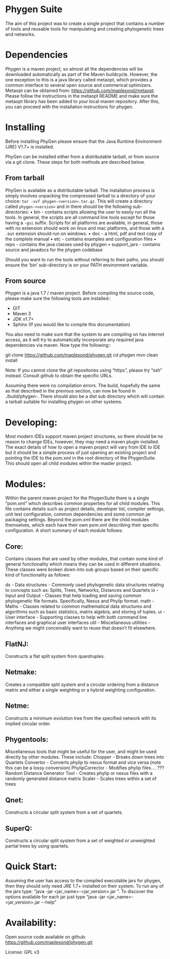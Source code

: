 Phygen Suite
============

The aim of this project was to create a single project that contains a number of tools and reusable tools for manipulating and creating phylogenetic trees and networks.


Dependencies
============

Phygen is a maven project, so almost all the dependencies will be downloaded automatically as part of the Maven buildcycle.  However, the one exception to this is a java library called metaopt, which provides a common interface to several open source and commerical optimizers.  Metaopt can be obtained from: https://github.com/maplesond/metaopt.  Please follow the instructions in the metaopt README and make sure the metaopt library has been added to your local maven repository.  After this, you can proceed with the installation instructions for phygen.


Installing
==========

Before installing PhyGen please ensure that the Java Runtime Environment (JRE) V1.7+ is installed.

PhyGen can be installed either from a distributable tarball, or from source via a git clone. These steps for both methods are described below.

From tarball
------------

PhyGen is available as a distributable tarball. The installation process is simply involves unpacking the compressed tarball to a directory of your choice: ``tar -xvf phygen-<version>.tar.gz``. This will create a directory called
``phygen-<version>`` and in there should be the following sub-directories:
• bin - contains scripts allowing the user to easily run all the tools.  In general, the scripts are all command line tools except for those having a ``-gui`` suffix.  Scripts for all platforms are available, in general, those with no extension should work on linux and mac platforms, and those with a ``.bat`` extension should run on windows.
• doc - a html, pdf and text copy of the complete manual
• etc - contains examples and configuration files
• repo - contains the java classes used by phygen
• support_jars - contains source and javadocs for the phygen codebase

Should you want to run the tools without referring to their paths, you should ensure the ‘bin’ sub-directory is on your PATH environment variable.

From source
-----------

Phygen is a java 1.7 / maven project. Before compiling the source code, please make sure the following tools are installed::

* GIT
* Maven 3
* JDK v1.7+
* Sphinx (If you would like to compile this documentation)

You also need to make sure that the system to are compiling on has internet access, as it will try to automatically incorporate any required java dependencies via maven. Now type the following::

  git clone https://github.com/maplesond/phygen.git
  cd phygen
  mvn clean install

Note: If you cannot clone the git repositories using “https”, please try “ssh” instead. Consult github to obtain the specific URLs.

Assuming there were no compilation errors. The build, hopefully the same as that described in the previous section, can now be found in ./build/phygen-<version>. There should also be a dist sub directory which will contain a tarball suitable for installing phygen on other systems.



Developing:
===========

Most modern IDEs support maven project structures, so there should be no reason to change IDEs, however, they may need a maven plugin installed.  The exact details of how to open a maven project will vary from IDE to IDE but it should be a simple process of just opening an existing project and pointing the IDE to the pom.xml in the root directory of the PhygenSuite.  This should open all child modules within the master project.


Modules:
========

Within the parent maven project for the PhygenSuite there is a single “pom.xml” which describes common properties for all child modules.  This file contains details such as project details, developer list, compiler settings, unit test configuration, common dependencies and some common jar packaging settings. Beyond the pom.xml there are the child modules themselves, which each have their own pom.xml describing their specific configuration.  A short summary of each module follows:


Core:
-----

Contains classes that are used by other modules, that contain some kind of general functionality which means they can be used in different situations.  These classes were broken down into sub groups based on their specific kind of functionality as follows:

ds - Data structures - Commonly used phylogenetic data structures relating to concepts such as: Splits, Trees, Networks, Distances and Quartets
io - Input and Output - Classes that help loading and saving common phylogenetic file formats.  Specifically, Nexus and Phylip format.
math - Maths - Classes related to common mathematical data structures and algorithms such as basic statistics, matrix algebra, and storing of tuples.
ui - User interface - Supporting classes to help with both command line interfaces and graphical user interfaces
util - Miscellaneous utilities - Anything we might conceivably want to reuse that doesn’t fit elsewhere.


FlatNJ: 
--------

Constructs a flat split system from quardruples.



Netmake:
--------

Creates a compatible split system and a circular ordering from a distance matrix and either a single weighting or a hybrid weighting configuration.


Netme:
------

Constructs a minimum evolution tree from the specified network with its implied circular order.


Phygentools:
------------

Miscellaneous tools that might be useful for the user, and might be used directly by other modules.  These include:
Chopper - Breaks down trees into Quartets
Convertor - Converts phylip to nexus format and vice versa (note this can be a lossy conversion)
PhylipCorrector - Modifies phylip files.... ???
Random Distance Generator Tool - Creates phylip or nexus files with a randomly generated distance matrix
Scaler - Scales trees within a set of trees


Qnet:
-----

Constructs a circular split system from a set of quartets.


SuperQ:
-------

Constructs a circular split system from a set of weighted or unweighted partial trees by using quartets.



Quick Start:
============

Assuming the user has access to the compiled executable jars for phygen, then they should only need JRE 1.7+ installed on their system.  To run any of the jars type: “java -jar <jar_name>-<jar_version>.jar <options>”.  To discover the options available for each jar just type “java -jar <jar_name>-<jar_version>.jar --help”



Availability:
=============

Open source code available on github: https://github.com/maplesond/phygen.git

License: GPL v3
